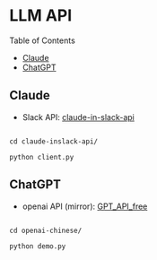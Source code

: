 # LLM API

Table of Contents
- [Claude](#claude)
- [ChatGPT](#chatgpt)

## Claude

- Slack API: [claude-in-slack-api](https://github.com/yokonsan/claude-in-slack-api)

```

cd claude-inslack-api/

python client.py

```

## ChatGPT

- openai API (mirror): [GPT_API_free](https://github.com/chatanywhere/GPT_API_free)

```

cd openai-chinese/

python demo.py

```
